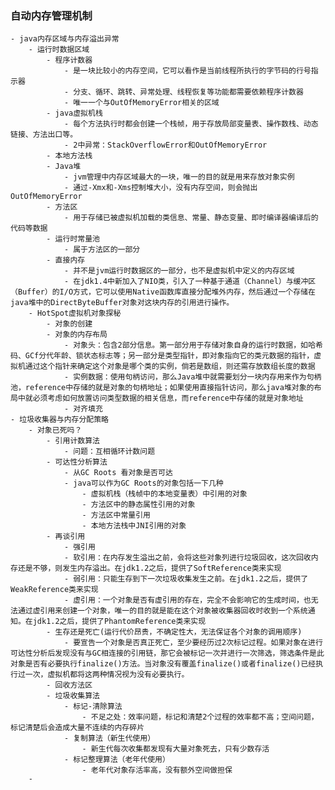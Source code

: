 ### 自动内存管理机制
    - java内存区域与内存溢出异常
        - 运行时数据区域
            - 程序计数器
                - 是一块比较小的内存空间，它可以看作是当前线程所执行的字节码的行号指示器
                - 分支、循环、跳转、异常处理、线程恢复等功能都需要依赖程序计数器
                - 唯一一个与OutOfMemoryError相关的区域
            - java虚拟机栈
                - 每个方法执行时都会创建一个栈帧，用于存放局部变量表、操作数栈、动态链接、方法出口等。
                - 2中异常：StackOverflowError和OutOfMemoryError
            - 本地方法栈
            - Java堆
                - jvm管理中内存区域最大的一块，唯一的目的就是用来存放对象实例
                - 通过-Xmx和-Xms控制堆大小，没有内存空间，则会抛出OutOfMemoryError
            - 方法区
                - 用于存储已被虚拟机加载的类信息、常量、静态变量、即时编译器编译后的代码等数据
            - 运行时常量池
                - 属于方法区的一部分
            - 直接内存
                - 并不是jvm运行时数据区的一部分，也不是虚拟机中定义的内存区域
                - 在jdk1.4中新加入了NIO类，引入了一种基于通道（Channel）与缓冲区（Buffer）的I/O方式，它可以使用Native函数库直接分配堆外内存，然后通过一个存储在java堆中的DirectByteBuffer对象对这块内存的引用进行操作。
        - HotSpot虚拟机对象探秘
            - 对象的创建
            - 对象的内存布局
                - 对象头：包含2部分信息。第一部分用于存储对象自身的运行时数据，如哈希码、GCf分代年龄、锁状态标志等；另一部分是类型指针，即对象指向它的类元数据的指针，虚拟机通过这个指针来确定这个对象是哪个类的实例，倘若是数组，则还需存放数组长度的数据
                - 实例数据：使用句柄访问，那么Java堆中就需要划分一块内存用来作为句柄池，reference中存储的就是对象的句柄地址；如果使用直接指针访问，那么java堆对象的布局中就必须考虑如何放置访问类型数据的相关信息，而reference中存储的就是对象地址
                - 对齐填充
    - 垃圾收集器与内存分配策略
        - 对象已死吗？
            - 引用计数算法
                - 问题：互相循环计数问题
            - 可达性分析算法
                - 从GC Roots 看对象是否可达
                - java可以作为GC Roots的对象包括一下几种
                    - 虚拟机栈（栈帧中的本地变量表）中引用的对象
                    - 方法区中的静态属性引用的对象
                    - 方法区中常量引用
                    - 本地方法栈中JNI引用的对象
            - 再谈引用
                - 强引用
                - 软引用：在内存发生溢出之前，会将这些对象列进行垃圾回收，这次回收内存还是不够，则发生内存溢出。在jdk1.2之后，提供了SoftReference类来实现
                - 弱引用：只能生存到下一次垃圾收集发生之前。在jdk1.2之后，提供了WeakReference类来实现
                - 虚引用：一个对象是否有虚引用的存在，完全不会影响它的生成时间，也无法通过虚引用来创建一个对象，唯一的目的就是能在这个对象被收集器回收时收到一个系统通知。在jdk1.2之后，提供了PhantomReference类来实现
            - 生存还是死亡(运行代价昂贵，不确定性大，无法保证各个对象的调用顺序)
                - 要宣告一个对象是否真正死亡，至少要经历过2次标记过程。如果对象在进行可达性分析后发现没有与GC相连接的引用链，那它会被标记一次并进行一次筛选，筛选条件是此对象是否有必要执行finalize()方法。当对象没有覆盖finalize()或者finalize()已经执行过一次，虚拟机都将这两种情况视为没有必要执行。
            - 回收方法区
            - 垃圾收集算法
                - 标记-清除算法
                    - 不足之处：效率问题，标记和清楚2个过程的效率都不高；空间问题，标记清楚后会造成大量不连续的内存碎片
                - 复制算法（新生代使用）
                    - 新生代每次收集都发现有大量对象死去，只有少数存活
                - 标记整理算法（老年代使用）
                    - 老年代对象存活率高，没有额外空间做担保
        -

